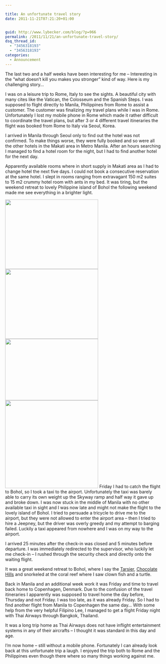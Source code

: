 ```yaml
---

title: An unfortunate travel story
date: 2011-11-21T07:21:20+01:00


guid: http://www.lybecker.com/blog/?p=966
permalink: /2011/11/21/an-unfortunate-travel-story/
dsq_thread_id:
  - "3456318193"
  - "3456318193"
categories:
  - Announcement
---
```

The last two and a half weeks have been interesting for me &#8211; Interesting in the “what doesn&#8217;t kill you makes you stronger” kind of way. Here is my challenging story…

I was on a leisure trip to Rome, Italy to see the sights. A beautiful city with many cites like the Vatican, the Colosseum and the Spanish Steps. I was supposed to flight directly to Manila, Philippines from Rome to assist a customer. The customer was finalizing my travel plans while I was in Rome. Unfortunately I lost my mobile phone in Rome which made it rather difficult to coordinate the travel plans, but after 3 or 4 different travel itineraries the flight was booked from Rome to Italy via Seoul, Korea.

I arrived in Manila through Seoul only to find out the hotel was not confirmed. To make things worse, they were fully booked and so were all the other hotels in the Makati area in Metro Manila. After an hours searching I managed to find a hotel room for the night, but I had to find another hotel for the next day.

Apparently available rooms where in short supply in Makati area as I had to change hotel the next five days. I could not book a consecutive reservation at the same hotel. I slept in rooms ranging from extravagant 150 m2 suites to 15 m2 crummy hotel room with ants in my bed. It was tiring, but the weekend retreat to lovely Philippine island of Bohol the following weekend made me see everything in a brighter light.

<img loading="lazy" class="size-medium wp-image-971 alignright" title="Philippines Tricycle" src="http://www.lybecker.com/blog/wp-content/uploads/Philippines-Tricycle-300x224.jpg" alt="" width="300" height="224" /><img loading="lazy" class="size-medium wp-image-972 alignright" title="Phillippines Jeepney" src="http://www.lybecker.com/blog/wp-content/uploads/Phillippines-Jeepney-300x225.jpg" alt="" width="300" height="225" /><img loading="lazy" class="size-medium wp-image-969 alignleft" title="Alona Beach at Bohol Island, Philippines" src="http://www.lybecker.com/blog/wp-content/uploads/bohol-alona-beach-300x198.jpg" alt="" width="300" height="198" /><img loading="lazy" class="size-medium wp-image-968 alignleft" title="Chocolate Hills at Bohol Island, Philippines" src="http://www.lybecker.com/blog/wp-content/uploads/Bohol-Chocolate-Hills-300x283.jpg" alt="" width="300" height="283" /> Friday I had to catch the flight to Bohol, so I took a taxi to the airport. Unfortunately the taxi was barely able to carry its own weight up the Skyway ramp and half way it gave up and broke down. I was now stuck in the middle of Manila with no other available taxi in sight and I was now late and might not make the flight to the lovely island of Bohol. I tried to persuade a tricycle to drive me to the airport, but they were not allowed to enter the airport area – then I tried to hire a Jeepney, but the driver was overly greedy and my attempt to barging failed. Luckily a taxi appeared from nowhere and I was on my way to the airport.

I arrived 25 minutes after the check-in was closed and 5 minutes before departure. I was immediately redirected to the supervisor, who luckily let me check-in – I rushed through the security check and directly onto the waiting flight.

It was a great weekend retreat to Bohol, where I say the [Tarsier](http://en.wikipedia.org/wiki/Tarsier "Description of Tarsier on Wikipedia"), [Chocolate Hills](http://en.wikipedia.org/wiki/Chocolate_Hills "Chocolate Hills on Wikipedia") and snorkeled at the coral reef where I saw clown fish and a turtle.

Back in Manila and an additional week work it was Friday and time to travel back home to Copenhagen, Denmark. Due to the confusion of the travel itineraries I apparently was supposed to travel home the day before, Thursday and not Friday. I was too late, as it was already Friday. So I had to find another flight from Manila to Copenhagen the same day… With some help from the very helpful Filipino Lee, I managed to get a flight Friday night with Thai Airways through Bangkok, Thailand.

It was a long trip home as Thai Airways does not have inflight entertainment systems in any of their aircrafts – I thought it was standard in this day and age.

I’m now home – still without a mobile phone. Fortunately I can already look back at this unfortunate trip a laugh. I enjoyed the trip both to Rome and the Philippines even though there where so many things working against me.
